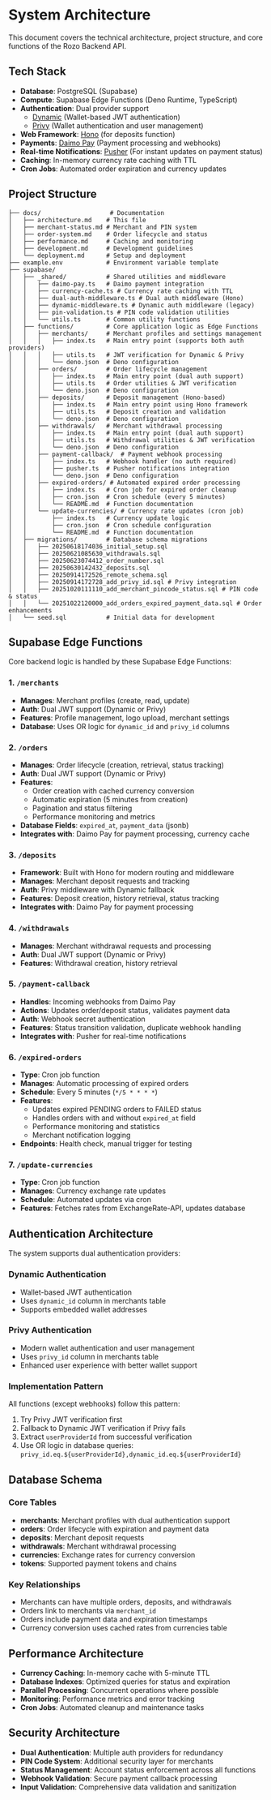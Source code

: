 # System Architecture

This document covers the technical architecture, project structure, and core functions of the Rozo Backend API.

## Tech Stack

- **Database**: PostgreSQL (Supabase)
- **Compute**: Supabase Edge Functions (Deno Runtime, TypeScript)
- **Authentication**: Dual provider support
  - [Dynamic](https://www.dynamic.xyz/) (Wallet-based JWT authentication)
  - [Privy](https://privy.io/) (Wallet authentication and user management)
- **Web Framework**: [Hono](https://hono.dev/) (for deposits function)
- **Payments**: [Daimo Pay](https://pay.daimo.com/) (Payment processing and webhooks)
- **Real-time Notifications**: [Pusher](https://pusher.com/) (For instant updates on payment status)
- **Caching**: In-memory currency rate caching with TTL
- **Cron Jobs**: Automated order expiration and currency updates

## Project Structure

```text
├── docs/                   # Documentation
│   ├── architecture.md    # This file
│   ├── merchant-status.md # Merchant and PIN system
│   ├── order-system.md    # Order lifecycle and status
│   ├── performance.md     # Caching and monitoring
│   ├── development.md     # Development guidelines
│   └── deployment.md      # Setup and deployment
├── example.env            # Environment variable template
├── supabase/
│   ├── _shared/           # Shared utilities and middleware
│   │   ├── daimo-pay.ts   # Daimo payment integration
│   │   ├── currency-cache.ts # Currency rate caching with TTL
│   │   ├── dual-auth-middleware.ts # Dual auth middleware (Hono)
│   │   ├── dynamic-middleware.ts # Dynamic auth middleware (legacy)
│   │   ├── pin-validation.ts # PIN code validation utilities
│   │   └── utils.ts       # Common utility functions
│   ├── functions/         # Core application logic as Edge Functions
│   │   ├── merchants/     # Merchant profiles and settings management
│   │   │   ├── index.ts   # Main entry point (supports both auth providers)
│   │   │   ├── utils.ts   # JWT verification for Dynamic & Privy
│   │   │   └── deno.json  # Deno configuration
│   │   ├── orders/        # Order lifecycle management
│   │   │   ├── index.ts   # Main entry point (dual auth support)
│   │   │   ├── utils.ts   # Order utilities & JWT verification
│   │   │   └── deno.json  # Deno configuration
│   │   ├── deposits/      # Deposit management (Hono-based)
│   │   │   ├── index.ts   # Main entry point using Hono framework
│   │   │   ├── utils.ts   # Deposit creation and validation
│   │   │   └── deno.json  # Deno configuration
│   │   ├── withdrawals/   # Merchant withdrawal processing
│   │   │   ├── index.ts   # Main entry point (dual auth support)
│   │   │   ├── utils.ts   # Withdrawal utilities & JWT verification
│   │   │   └── deno.json  # Deno configuration
│   │   ├── payment-callback/  # Payment webhook processing
│   │   │   ├── index.ts   # Webhook handler (no auth required)
│   │   │   ├── pusher.ts  # Pusher notifications integration
│   │   │   └── deno.json  # Deno configuration
│   │   ├── expired-orders/ # Automated expired order processing
│   │   │   ├── index.ts   # Cron job for expired order cleanup
│   │   │   ├── cron.json  # Cron schedule (every 5 minutes)
│   │   │   └── README.md  # Function documentation
│   │   └── update-currencies/ # Currency rate updates (cron job)
│   │       ├── index.ts   # Currency update logic
│   │       ├── cron.json  # Cron schedule configuration
│   │       └── README.md  # Function documentation
│   ├── migrations/        # Database schema migrations
│   │   ├── 20250618174036_initial_setup.sql
│   │   ├── 20250621085630_withdrawals.sql
│   │   ├── 20250623074412_order_number.sql
│   │   ├── 20250630142432_deposits.sql
│   │   ├── 20250914172526_remote_schema.sql
│   │   ├── 20250914172728_add_privy_id.sql # Privy integration
│   │   ├── 20251020111110_add_merchant_pincode_status.sql # PIN code & status
│   │   └── 20251022120000_add_orders_expired_payment_data.sql # Order enhancements
│   └── seed.sql           # Initial data for development
```

## Supabase Edge Functions

Core backend logic is handled by these Supabase Edge Functions:

### 1. `/merchants`

- **Manages**: Merchant profiles (create, read, update)
- **Auth**: Dual JWT support (Dynamic or Privy)
- **Features**: Profile management, logo upload, merchant settings
- **Database**: Uses OR logic for `dynamic_id` and `privy_id` columns

### 2. `/orders`

- **Manages**: Order lifecycle (creation, retrieval, status tracking)
- **Auth**: Dual JWT support (Dynamic or Privy)
- **Features**:
  - Order creation with cached currency conversion
  - Automatic expiration (5 minutes from creation)
  - Pagination and status filtering
  - Performance monitoring and metrics
- **Database Fields**: `expired_at`, `payment_data` (jsonb)
- **Integrates with**: Daimo Pay for payment processing, currency cache

### 3. `/deposits`

- **Framework**: Built with Hono for modern routing and middleware
- **Manages**: Merchant deposit requests and tracking
- **Auth**: Privy middleware with Dynamic fallback
- **Features**: Deposit creation, history retrieval, status tracking
- **Integrates with**: Daimo Pay for payment processing

### 4. `/withdrawals`

- **Manages**: Merchant withdrawal requests and processing
- **Auth**: Dual JWT support (Dynamic or Privy)
- **Features**: Withdrawal creation, history retrieval

### 5. `/payment-callback`

- **Handles**: Incoming webhooks from Daimo Pay
- **Actions**: Updates order/deposit status, validates payment data
- **Auth**: Webhook secret authentication
- **Features**: Status transition validation, duplicate webhook handling
- **Integrates with**: Pusher for real-time notifications

### 6. `/expired-orders`

- **Type**: Cron job function
- **Manages**: Automatic processing of expired orders
- **Schedule**: Every 5 minutes (`*/5 * * * *`)
- **Features**:
  - Updates expired PENDING orders to FAILED status
  - Handles orders with and without `expired_at` field
  - Performance monitoring and statistics
  - Merchant notification logging
- **Endpoints**: Health check, manual trigger for testing

### 7. `/update-currencies`

- **Type**: Cron job function
- **Manages**: Currency exchange rate updates
- **Schedule**: Automated updates via cron
- **Features**: Fetches rates from ExchangeRate-API, updates database

## Authentication Architecture

The system supports dual authentication providers:

### Dynamic Authentication

- Wallet-based JWT authentication
- Uses `dynamic_id` column in merchants table
- Supports embedded wallet addresses

### Privy Authentication

- Modern wallet authentication and user management
- Uses `privy_id` column in merchants table
- Enhanced user experience with better wallet support

### Implementation Pattern

All functions (except webhooks) follow this pattern:

1. Try Privy JWT verification first
2. Fallback to Dynamic JWT verification if Privy fails
3. Extract `userProviderId` from successful verification
4. Use OR logic in database queries: `privy_id.eq.${userProviderId},dynamic_id.eq.${userProviderId}`

## Database Schema

### Core Tables

- **merchants**: Merchant profiles with dual authentication support
- **orders**: Order lifecycle with expiration and payment data
- **deposits**: Merchant deposit requests
- **withdrawals**: Merchant withdrawal processing
- **currencies**: Exchange rates for currency conversion
- **tokens**: Supported payment tokens and chains

### Key Relationships

- Merchants can have multiple orders, deposits, and withdrawals
- Orders link to merchants via `merchant_id`
- Orders include payment data and expiration timestamps
- Currency conversion uses cached rates from currencies table

## Performance Architecture

- **Currency Caching**: In-memory cache with 5-minute TTL
- **Database Indexes**: Optimized queries for status and expiration
- **Parallel Processing**: Concurrent operations where possible
- **Monitoring**: Performance metrics and error tracking
- **Cron Jobs**: Automated cleanup and maintenance tasks

## Security Architecture

- **Dual Authentication**: Multiple auth providers for redundancy
- **PIN Code System**: Additional security layer for merchants
- **Status Management**: Account status enforcement across all functions
- **Webhook Validation**: Secure payment callback processing
- **Input Validation**: Comprehensive data validation and sanitization
